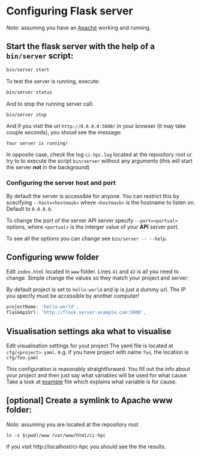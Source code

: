 # Configuring Flask server

*Note:* assuming you have an [Apache](https://www.linux.com/learn/apache-ubuntu-linux-beginners)
working and running.

## Start the flask server with the help of a `bin/server` script:
  ```bash
  bin/server start
  ```
  To test the server is running, execute:
  ```bash
  bin/server status
  ```
  And to stop the running server call:
  ```bash
  bin/server stop
  ```
  And if you visit the url `http://0.0.0.0:5000/` in your browser (it may take couple seconds), you shoud see the message:
  ```
  Your server is running!
  ```
  In opposite case, check the log `ci-hpc.log` located at the repository root or
  try to to execute the script `bin/server` without any arguments (this will
  start the server **not** in the background)

### Configuring the server host and port
  By default the server is accessible for anyone. You can restrict this by scecifying
  `--host=<hostmask>` where `<hostmask>` is the hostname to listen on. Default to `0.0.0.0`.
  
  To change the port of the server API server specify `--port=<portval>` options,
  where `<portval>` is the interger value of your **API** server port.
  
  To see all the options you can change see `bin/server -- --help`.

## Configuring www folder 
  Edit `index.html` located in `www` folder. Lines `41` and `42` is all you need to change.
  Simple change the values so they match your project and server:

  By default project is set to `hello-world` and ip is just a dummy url. The IP you specify must
  be accessible by another computer!

  ```js
  projectName: 'hello-world',
  flaskApiUrl: 'http://flask.server.example.com:5000',
  ```

## Visualisation settings aka what to visualise
  Edit visualisation settings for yout project
  The yaml file is located at `cfg/<project>.yaml`. e.g. if you have project with name `foo`, the
  location is `cfg/foo.yaml`
  
  This configuration is reasonably straightforward. You fill out the info about your project and 
  then just say what variables will be used for what cause. Take a look at
  [example](https://github.com/janhybs/ci-hpc/tree/master/cfg/hello-world) file which explains what variable is for cause.
   
## [optional] Create a symlink to Apache www folder:
  *Note:* assuming you are located at the repository root
  ```
  ln -s $(pwd)/www /var/www/html/ci-hpc
  ```
  
  If you visit http://localhost/ci-hpc you should see the the results.
